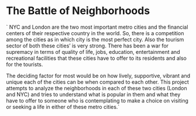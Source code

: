 # The Battle of Neighborhoods

` NYC and London are the two most important metro cities and the financial centers of their respective country in the world. So, there is a competition among the cities as in which city is the most perfect city. Also the tourism sector of both these cities’ is very strong. There has been a war for supremacy in terms of quality of life, jobs, education, entertainment and recreational facilities that these cities have to offer to its residents and also for the tourists.

The deciding factor for most would be on how lively, supportive, vibrant and unique each of the cities can be when compared to each other. This project attempts to analyze the neighborhoods in each of these two cities (London and NYC) and tries to understand what is popular in them and what they have to offer to someone who is contemplating to make a choice on visiting or seeking a life in either of these metro cities.`
